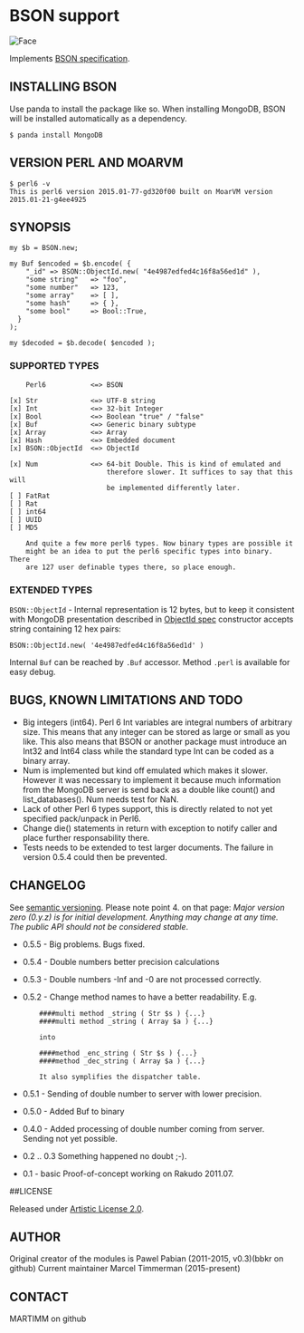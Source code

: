 # BSON support

![Face](http://modules.perl6.org/logos/BSON.png)

Implements [BSON specification](http://bsonspec.org/).

## INSTALLING BSON

Use panda to install the package like so. When installing MongoDB, BSON will be
installed automatically as a dependency.


```
$ panda install MongoDB
```

## VERSION PERL AND MOARVM

```
$ perl6 -v
This is perl6 version 2015.01-77-gd320f00 built on MoarVM version 2015.01-21-g4ee4925
```

## SYNOPSIS

    my $b = BSON.new;

    my Buf $encoded = $b.encode( {
        "_id" => BSON::ObjectId.new( "4e4987edfed4c16f8a56ed1d" ),
        "some string"   => "foo",
        "some number"   => 123,
        "some array"    => [ ],
        "some hash"     => { },
        "some bool"     => Bool::True,
      }
    );

    my $decoded = $b.decode( $encoded );


### SUPPORTED TYPES

        Perl6           <=> BSON
    
    [x] Str             <=> UTF-8 string
    [x] Int             <=> 32-bit Integer
    [x] Bool            <=> Boolean "true" / "false"
    [x] Buf             <=> Generic binary subtype
    [x] Array           <=> Array
    [x] Hash            <=> Embedded document
    [x] BSON::ObjectId  <=> ObjectId

    [x] Num             <=> 64-bit Double. This is kind of emulated and
                            therefore slower. It suffices to say that this will
                            be implemented differently later.
    [ ] FatRat
    [ ] Rat
    [ ] int64
    [ ] UUID
    [ ] MD5

        And quite a few more perl6 types. Now binary types are possible it
        might be an idea to put the perl6 specific types into binary. There
        are 127 user definable types there, so place enough.


### EXTENDED TYPES

```BSON::ObjectId``` - Internal representation is 12 bytes,
but to keep it consistent with MongoDB presentation described in
[ObjectId spec](http://dochub.mongodb.org/core/objectids)
constructor accepts string containing 12 hex pairs:

    BSON::ObjectId.new( '4e4987edfed4c16f8a56ed1d' )

Internal ```Buf``` can be reached by `.Buf` accessor.
Method ```.perl``` is available for easy debug.

## BUGS, KNOWN LIMITATIONS AND TODO

* Big integers (int64). Perl 6 Int variables are integral numbers of arbitrary
  size. This means that any integer can be stored as large or small as you like.
  This also means that BSON or another package must introduce an Int32 and Int64
  class while the standard type Int can be coded as a binary array.
* Num is implemented but kind off emulated which makes it slower. However it was
  necessary to implement it because much information from the MongoDB server is
  send back as a double like count() and list_databases(). Num needs test for
  NaN.
* Lack of other Perl 6 types support, this is directly related to not yet
  specified pack/unpack in Perl6.
* Change die() statements in return with exception to notify caller and place
  further responsability there.
* Tests needs to be extended to test larger documents. The failure in version
  0.5.4 could then be prevented.

## CHANGELOG

See [semantic versioning](http://semver.org/). Please note point 4. on
that page: *Major version zero (0.y.z) is for initial development. Anything may
change at any time. The public API should not be considered stable*.

* 0.5.5 - Big problems. Bugs fixed.
* 0.5.4 - Double numbers better precision calculations
* 0.5.3 - Double numbers -Inf and -0 are not processed correctly.
* 0.5.2 - Change method names to have a better readability. E.g.

          ####multi method _string ( Str $s ) {...}
          ####multi method _string ( Array $a ) {...}

          into

          ####method _enc_string ( Str $s ) {...}
          ####method _dec_string ( Array $a ) {...}

          It also symplifies the dispatcher table.
* 0.5.1 - Sending of double number to server with lower precision.
* 0.5.0 - Added Buf to binary
* 0.4.0 - Added processing of double number coming from server. Sending not
          yet possible.
* 0.2 .. 0.3 Something happened no doubt ;-).
* 0.1 - basic Proof-of-concept working on Rakudo 2011.07.

##LICENSE

Released under [Artistic License 2.0](http://www.perlfoundation.org/artistic_license_2_0).

## AUTHOR

Original creator of the modules is Pawel Pabian (2011-2015, v0.3)(bbkr on github)
Current maintainer Marcel Timmerman (2015-present)

## CONTACT

MARTIMM on github

